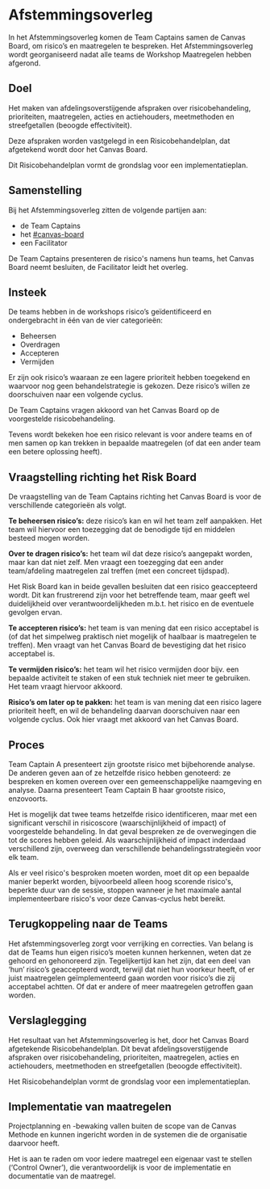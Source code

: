 # Afstemmingsoverleg

In het Afstemmingsoverleg komen de Team Captains samen de Canvas Board, om risico’s en maatregelen te bespreken. Het Afstemmingsoverleg wordt georganiseerd nadat alle teams de Workshop Maatregelen hebben afgerond.

## Doel

Het maken van afdelingsoverstijgende afspraken over risicobehandeling, prioriteiten, maatregelen, acties en actiehouders, meetmethoden en streefgetallen (beoogde effectiviteit).

Deze afspraken worden vastgelegd in een Risicobehandelplan, dat afgetekend wordt door het Canvas Board.

Dit Risicobehandelplan vormt de grondslag voor een implementatieplan.

## Samenstelling

Bij het Afstemmingsoverleg zitten de volgende partijen aan:

* de Team Captains
* het [#canvas-board](rollen.md#canvas-board "mention")
* een Facilitator

De Team Captains presenteren de risico's namens hun teams, het Canvas Board neemt besluiten, de Facilitator leidt het overleg.

## Insteek

De teams hebben in de workshops risico’s geïdentificeerd en ondergebracht in één van de vier categorieën:

* Beheersen
* Overdragen
* Accepteren
* Vermijden

Er zijn ook risico’s waaraan ze een lagere prioriteit hebben toegekend en waarvoor nog geen behandelstrategie is gekozen. Deze risico’s willen ze doorschuiven naar een volgende cyclus.

De Team Captains vragen akkoord van het Canvas Board op de voorgestelde risicobehandeling.

Tevens wordt bekeken hoe een risico relevant is voor andere teams en of men samen op kan trekken in bepaalde maatregelen (of dat een ander team een betere oplossing heeft).

## Vraagstelling richting het Risk Board

De vraagstelling van de Team Captains richting het Canvas Board is voor de verschillende categorieën als volgt.

**Te beheersen risico’s:** deze risico’s kan en wil het team zelf aanpakken. Het team wil hiervoor een toezegging dat de benodigde tijd en middelen besteed mogen worden.

**Over te dragen risico’s:** het team wil dat deze risico’s aangepakt worden, maar kan dat niet zelf. Men vraagt een toezegging dat een ander team/afdeling maatregelen zal treffen (met een concreet tijdspad).

Het Risk Board kan in beide gevallen besluiten dat een risico geaccepteerd wordt. Dit kan frustrerend zijn voor het betreffende team, maar geeft wel duidelijkheid over verantwoordelijkheden m.b.t. het risico en de eventuele gevolgen ervan.

**Te accepteren risico’s:** het team is van mening dat een risico acceptabel is (of dat het simpelweg praktisch niet mogelijk of haalbaar is maatregelen te treffen). Men vraagt van het Canvas Board de bevestiging dat het risico acceptabel is.

**Te vermijden risico’s:** het team wil het risico vermijden door bijv. een bepaalde activiteit te staken of een stuk techniek niet meer te gebruiken. Het team vraagt hiervoor akkoord.

**Risico’s om later op te pakken:** het team is van mening dat een risico lagere prioriteit heeft, en wil de behandeling daarvan doorschuiven naar een volgende cyclus. Ook hier vraagt met akkoord van het Canvas Board.

## Proces

Team Captain A presenteert zijn grootste risico met bijbehorende analyse. De anderen geven aan of ze hetzelfde risico hebben genoteerd: ze bespreken en komen overeen over een gemeenschappelijke naamgeving en analyse. Daarna presenteert Team Captain B haar grootste risico, enzovoorts.

Het is mogelijk dat twee teams hetzelfde risico identificeren, maar met een significant verschil in risicoscore (waarschijnlijkheid of impact) of voorgestelde behandeling. In dat geval bespreken ze de overwegingen die tot de scores hebben geleid. Als waarschijnlijkheid of impact inderdaad verschillend zijn, overweeg dan verschillende behandelingsstrategieën voor elk team.

Als er veel risico's besproken moeten worden, moet dit op een bepaalde manier beperkt worden, bijvoorbeeld alleen hoog scorende risico's, beperkte duur van de sessie, stoppen wanneer je het maximale aantal implementeerbare risico's voor deze Canvas-cyclus hebt bereikt.

## Terugkoppeling naar de Teams

Het afstemmingsoverleg zorgt voor verrijking en correcties. Van belang is dat de Teams hun eigen risico’s moeten kunnen herkennen, weten dat ze gehoord en gehonoreerd zijn. Tegelijkertijd kan het zijn, dat een deel van ‘hun’ risico’s geaccepteerd wordt, terwijl dat niet hun voorkeur heeft, of er juist maatregelen geïmplementeerd gaan worden voor risico’s die zij acceptabel achtten. Of dat er andere of meer maatregelen getroffen gaan worden.

## Verslaglegging

Het resultaat van het Afstemmingsoverleg is het, door het Canvas Board afgetekende Risicobehandelplan. Dit bevat afdelingsoverstijgende afspraken over risicobehandeling, prioriteiten, maatregelen, acties en actiehouders, meetmethoden en streefgetallen (beoogde effectiviteit).

Het Risicobehandelplan vormt de grondslag voor een implementatieplan.

## Implementatie van maatregelen

Projectplanning en -bewaking vallen buiten de scope van de Canvas Methode en kunnen ingericht worden in de systemen die de organisatie daarvoor heeft.

Het is aan te raden om voor iedere maatregel een eigenaar vast te stellen (‘Control Owner’), die verantwoordelijk is voor de implementatie en documentatie van de maatregel.
